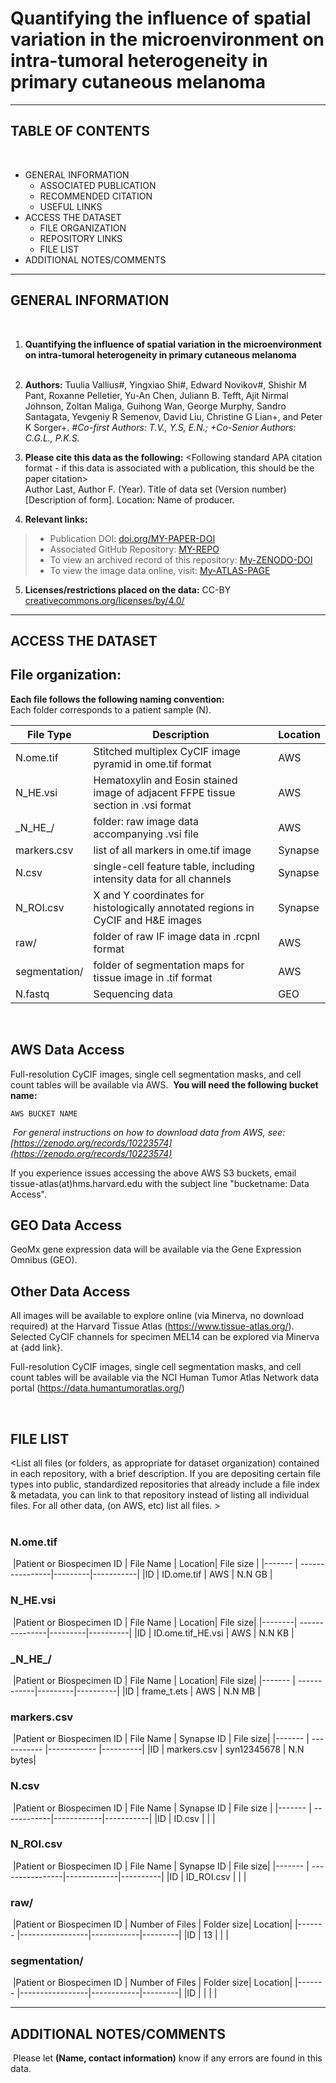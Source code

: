 # **Quantifying the influence of spatial variation in the microenvironment on intra-tumoral heterogeneity in primary cutaneous melanoma**
------------------ 
TABLE OF CONTENTS
------------------
​
* GENERAL INFORMATION
  * ASSOCIATED PUBLICATION
  * RECOMMENDED CITATION
  * USEFUL LINKS
* ACCESS THE DATASET
  * FILE ORGANIZATION
  * REPOSITORY LINKS
  * FILE LIST
* ADDITIONAL NOTES/COMMENTS
​
--------------------
GENERAL INFORMATION
--------------------
​
1. **Quantifying the influence of spatial variation in the microenvironment on intra-tumoral heterogeneity in primary cutaneous melanoma** <Publication or Dataset Title>   
​
2. **Authors:** Tuulia Vallius#, Yingxiao Shi#, Edward Novikov#, Shishir M Pant, Roxanne Pelletier, Yu-An Chen, Juliann B. Tefft, Ajit Nirmal Johnson, Zoltan Maliga, Guihong Wan, George Murphy, Sandro Santagata, Yevgeniy R Semenov, David Liu, Christine G Lian+, and Peter K Sorger+. *#Co-first Authors: T.V., Y.S, E.N.; +Co-Senior Authors: C.G.L., P.K.S.*
​
3. **Please cite this data as the following:**  <Following standard APA citation format - if this data is associated with a publication, this should be the paper citation>    
Author Last, Author F. (Year). Title of data set (Version number) [Description of form]. Location: Name of producer.    
  
4. **Relevant links:** <remove links that are not relevant>  
> * Publication DOI: [doi.org/MY-PAPER-DOI](https://doi.org/MY-PAPER-DOI-URL) 
> * Associated GitHub Repository: [MY-REPO](https://github.com/labsyspharm/2025-Vallius-Shi-Novikov-melanoma-PCAII)  
> * To view an archived record of this repository: [My-ZENODO-DOI](https://zenodo.org/doi/MY-ZENODO-DOI-URL) 
> * To view the image data online, visit: [My-ATLAS-PAGE](https://tissue-atlas.org/MY-ATLAS-PAGE-URL)
​
5. **Licenses/restrictions placed on the data:** CC-BY [creativecommons.org/licenses/by/4.0/](https://creativecommons.org/licenses/by/4.0/)
​
--------------------
ACCESS THE DATASET 
--------------------

## File organization:   
**Each file follows the following naming convention:**    
​
Each folder corresponds to a patient sample (N).
 
|File Type     | Description                                                                        | Location|
|--------      | ----------------------------------------------------------------------------------|---------|
|N.ome.tif     | Stitched multiplex CyCIF image pyramid in ome.tif format                           | AWS     |
|N_HE.vsi      | Hematoxylin and Eosin stained image of adjacent FFPE tissue section in .vsi format | AWS     |
|\_N\_HE\_/    | folder: raw image data accompanying .vsi file                                      | AWS     |
|markers.csv   | list of all markers in ome.tif image                                               | Synapse |
|N.csv         | single-cell feature table, including intensity data for all channels               | Synapse |
|N_ROI.csv     | X and Y coordinates for histologically annotated regions in CyCIF and H&E images   | Synapse |
|raw/          | folder of raw IF image data in .rcpnl format                                       | AWS     |
|segmentation/ |  folder of segmentation maps for tissue image in .tif format                       | AWS     |
| N.fastq      | Sequencing data                                                                    | GEO     |
​
​
## AWS Data Access  
Full-resolution CyCIF images, single cell segmentation masks, and cell count tables will be available via AWS.
​
**You will need the following bucket name:**  
```
AWS BUCKET NAME  
```
​
*For general instructions on how to download data from AWS, see: [https://zenodo.org/records/10223574](https://zenodo.org/records/10223574)*     
  
If you experience issues accessing the above AWS S3 buckets, email tissue-atlas(at)hms.harvard.edu with the subject line "bucketname: Data Access".  

## GEO Data Access
GeoMx gene expression data will be available via the Gene Expression Omnibus (GEO). 
​
## Other Data Access 
All images will be available to explore online (via Minerva, no download required) at the Harvard Tissue Atlas (https://www.tissue-atlas.org/).  Selected CyCIF channels for specimen MEL14 can be explored via Minerva at {add link}.

Full-resolution CyCIF images, single cell segmentation masks, and cell count tables will be available via the NCI Human Tumor Atlas Network data portal (https://data.humantumoratlas.org/)​





​
## FILE LIST  
<List all files (or folders, as appropriate for dataset organization) contained in each repository, with a brief description. If you are depositing certain file types into public, standardized repositories that already include a file index & metadata, you can link to that repository instead of listing all individual files. For all other data, (on AWS, etc) list all files. >  
​
### N.ome.tif
​
|Patient or Biospecimen ID | File Name       | Location| File size |
|------- | ----------------|---------|-----------|
|ID | ID.ome.tif | AWS     | N.N GB   |
​
​
### N_HE.vsi
​
|Patient or Biospecimen ID | File Name      | Location| File size|
|--------| ---------------|---------|----------|
|ID | ID.ome.tif_HE.vsi | AWS     | N.N KB |
​
​
### \_N\_HE\_/
​
|Patient or Biospecimen ID | File Name   | Location| File size|
|------- | ------------|---------|----------|
|ID | frame_t.ets | AWS     | N.N MB |
​
### markers.csv
​
|Patient or Biospecimen ID | File Name   | Synapse ID  | File size|
|------- | ----------- |------------ |----------|
|ID | markers.csv | syn12345678 | N.N bytes|
​
### N.csv
​
|Patient or Biospecimen ID | File Name   | Synapse ID | File size |
|------- | ------------|------------|-----------|
|ID | ID.csv |  |  |
​
### N_ROI.csv
​
|Patient or Biospecimen ID | File Name       | Synapse ID  | File size|
|------- | ----------------|-------------|----------|
|ID | ID_ROI.csv |  |    |
​
### raw/
​
|Patient or Biospecimen ID | Number of Files | Folder size| Location|
|------- |-----------------|------------|---------|
|ID | 13              |     |      |
​
​
### segmentation/
​
|Patient or Biospecimen ID | Number of Files | Folder size| Location|
|------- |-----------------|------------|---------|
|ID |               |     |      |
​
​
 
--------------------------
ADDITIONAL NOTES/COMMENTS
--------------------------
​
Please let **(Name, contact information)** know if any errors are found in this data.  
